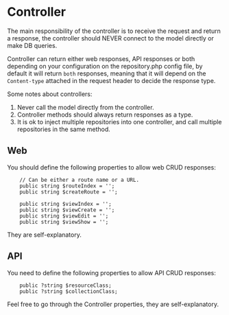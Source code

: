 # Controller

The main responsibility of the controller is to receive the request and return a response, the controller should NEVER connect to the model directly or make DB queries.

Controller can return either web responses, API responses or both depending on your configuration on the repository.php config file, by default it will return `both` responses, meaning that it will depend on the `Content-type` attached in the request header to decide the response type.

Some notes about controllers:
1. Never call the model directly from the controller.
2. Controller methods should always return responses as a type.
3. It is ok to inject multiple repositories into one controller, and call multiple repositories in the same method.

## Web
You should define the following properties to allow web CRUD responses:
```
    // Can be either a route name or a URL.
    public string $routeIndex = '';
    public string $createRoute = '';

    public string $viewIndex = '';
    public string $viewCreate = '';
    public string $viewEdit = '';
    public string $viewShow = '';

```

They are self-explanatory.

## API
 
You need to define the following properties to allow API CRUD responses:

```
    public ?string $resourceClass;
    public ?string $collectionClass;
```

Feel free to go through the Controller properties, they are self-explanatory.

